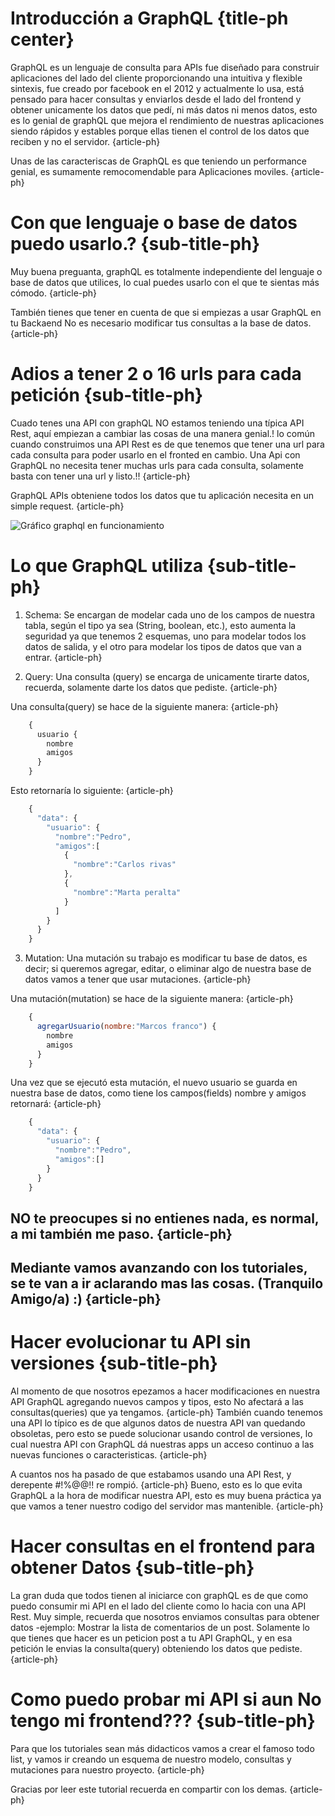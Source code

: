 # Introducción a GraphQL {title-ph center}

GraphQL es un lenguaje de consulta para APIs fue diseñado para construir aplicaciones del lado del cliente proporcionando una intuitiva y flexible sintexis, fue creado por facebook en el 2012 y actualmente lo usa, 
está pensado para hacer consultas y enviarlos desde el lado del frontend y obtener unicamente los datos que pedí, ni más datos ni menos datos, esto es lo genial de graphQL que mejora el rendimiento de nuestras aplicaciones siendo rápidos y estables porque ellas tienen el control de los datos que reciben y no el servidor. {article-ph}

Unas de las caracteriscas de GraphQL es que teniendo un performance genial, es sumamente remocomendable para Aplicaciones moviles. {article-ph}

# Con que lenguaje o base de datos puedo usarlo.? {sub-title-ph}

 Muy buena preguanta, graphQL es totalmente independiente del lenguaje o base de datos que utilices, lo cual puedes usarlo con el que te sientas más cómodo. {article-ph}

 También tienes que tener en cuenta de que si empiezas a usar GraphQL en tu Backaend No es necesario modificar tus consultas a la base de datos. {article-ph}

# Adios a tener 2 o 16 urls para cada petición {sub-title-ph}

Cuado tenes una API con graphQL NO estamos teniendo una típica API Rest, aquí empiezan a cambiar las cosas de una manera genial.! lo común cuando construimos una API Rest es de que tenemos que tener una url para cada consulta para poder usarlo en el fronted en cambio.
Una Api con GraphQL no necesita tener muchas urls para cada consulta, solamente basta con tener una url y listo.!! {article-ph}

GraphQL APIs obteniene todos los datos que tu aplicación necesita en un simple request. {article-ph}


![Gráfico graphql en funcionamiento](http://localhost:8080/api/publications/graphql/introduccion/images/graphql-graphic.png)

# Lo que GraphQL utiliza {sub-title-ph}

1. Schema: Se encargan de modelar cada uno de los campos de nuestra tabla, según el tipo ya sea (String, boolean, etc.), esto aumenta la seguridad ya que tenemos 2 esquemas, uno para modelar todos los datos de salida, y el otro para modelar los tipos de datos que van a entrar. {article-ph}

2. Query: Una consulta (query) se encarga de unicamente tirarte datos, recuerda, solamente darte los datos que pediste. {article-ph}

Una consulta(query) se hace de la siguiente manera: {article-ph}

```javascript
	{
	  usuario {
	    nombre
	    amigos
	  }
	}
```

Esto retornaría lo siguiente: {article-ph}

```javascript
	{
	  "data": {
	  	"usuario": {
	  	  "nombre":"Pedro",
	  	  "amigos":[
	  	  	{
	  	  	  "nombre":"Carlos rivas"
	  	  	},
	  	  	{
	  	  	  "nombre":"Marta peralta"
	  	  	}
	  	  ]
	    }
	  }
	}
```

3. Mutation: Una mutación su trabajo es modificar tu base de datos, es decir;
si queremos agregar, editar, o eliminar algo de nuestra base de datos vamos a tener que usar mutaciones. {article-ph}

Una mutación(mutation) se hace de la siguiente manera: {article-ph}

```javascript
	{
	  agregarUsuario(nombre:"Marcos franco") {
	    nombre
	    amigos
	  }
	}
```

Una vez que se ejecutó esta mutación, el nuevo usuario se guarda en nuestra base de datos, como tiene los campos(fields) nombre y amigos retornará: {article-ph}

```javascript
	{
	  "data": {
	  	"usuario": {
	  	  "nombre":"Pedro",
	  	  "amigos":[]
	    }
	  }
	}
```

## NO te preocupes si no entienes nada, es normal, a mi también me paso. {article-ph}
## Mediante vamos avanzando con los tutoriales, se te van a ir aclarando mas las cosas. (Tranquilo Amigo/a) :) {article-ph}

# Hacer evolucionar tu API sin versiones {sub-title-ph}

 Al momento de que nosotros epezamos a hacer modificaciones en nuestra API GraphQL agregando nuevos campos y tipos, esto No afectará a las consultas(queries) que ya tengamos. {article-ph}
 También cuando tenemos una API lo típico es de que algunos datos de nuestra API van quedando obsoletas, pero esto se puede solucionar usando control de versiones, lo cual nuestra API con GraphQL dá nuestras apps un acceso continuo a las nuevas funciones o caracteristicas. {article-ph}


 A cuantos nos ha pasado de que estabamos usando una API Rest, y derepente #!%@@!! re rompió. {article-ph}
 Bueno, esto es lo que evita GraphQL a la hora de modificar nuestra API, esto es muy buena práctica ya que vamos a tener nuestro codigo del servidor mas mantenible. {article-ph}


# Hacer consultas en el frontend para obtener Datos {sub-title-ph}

 La gran duda que todos tienen al iniciarce con graphQL es de que como puedo consumir mi API en el lado del cliente como lo hacia con una API Rest.
 Muy simple, recuerda que nosotros enviamos consultas para obtener datos -ejemplo: Mostrar la lista de comentarios de un post.
 Solamente lo que tienes que hacer es un peticion post a tu API GraphQL, y en esa petición le envias la consulta(query) obteniendo los datos que pediste. {article-ph}


# Como puedo probar mi API si aun No tengo mi frontend??? {sub-title-ph}

Para que los tutoriales sean más didacticos vamos a crear el famoso todo list, y vamos ir creando un esquema de nuestro modelo, consultas y mutaciones para nuestro proyecto. {article-ph}

Gracias por leer este tutorial recuerda en compartir con los demas. {article-ph}





